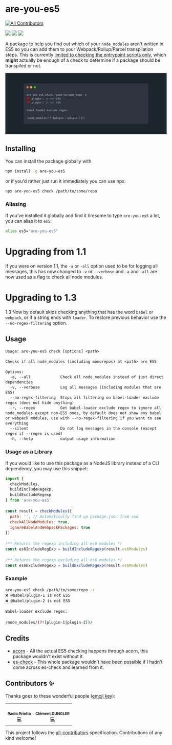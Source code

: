 # are-you-es5
<!-- ALL-CONTRIBUTORS-BADGE:START - Do not remove or modify this section -->
[![All Contributors](https://img.shields.io/badge/all_contributors-1-orange.svg?style=flat-square)](#contributors-)
<!-- ALL-CONTRIBUTORS-BADGE:END -->

[![](https://img.shields.io/circleci/project/github/obahareth/are-you-es5/master.svg?style=popout)](https://circleci.com/gh/obahareth/are-you-es5)
[![](https://img.shields.io/npm/v/are-you-es5.svg?style=popout)](https://www.npmjs.com/package/are-you-es5)
![](https://img.shields.io/node/v/are-you-es5.svg?style=popout)

A package to help you find out which of your `node_modules` aren't written in ES5 so you can add them to your Webpack/Rollup/Parcel transpilation steps. This is currently [limited to checking the entrypoint scripts only](https://github.com/obahareth/are-you-es5/issues/2), which **might** actually be enough of a check to determine if a package should be transpiled or not.

![](./.github/assets/example.png)

## Installing

You can install the package globally with

```bash
npm install -g are-you-es5
```

or if you'd rather just run it immediately you can use npx:

```bash
npx are-you-es5 check /path/to/some/repo
```

### Aliasing

If you've installed it globally and find it tiresome to type `are-you-es5` a lot, you can alias it to `es5`:

```bash
alias es5="are-you-es5"
```

# Upgrading from 1.1

If you were on version 1.1, the `-a` or `-all` option used to be for logging all messages, this has now changed to `-v` or `--verbose` and `-a` and `-all` are now used as a flag to check all node modules.

# Upgrading to 1.3

1.3 Now by default skips checking anything that has the word `babel` or `webpack`, or if a string ends with `loader`.
To restore previous behavior use the `--no-regex-filtering` option.

## Usage

```
Usage: are-you-es5 check [options] <path>

Checks if all node_modules (including monorepos) at <path> are ES5

Options:
  -a, --all             Check all node_modules instead of just direct dependencies
  -v, --verbose         Log all messages (including modules that are ES5)
  --no-regex-filtering  Stops all filtering on babel-loader exclude regex (does not hide anything)
  -r, --regex           Get babel-loader exclude regex to ignore all node_modules except non-ES5 ones, by default does not show any babel or webpack modules, use with --no-regex-filtering if you want to see everything
  --silent              Do not log messages in the console (except regex if --regex is used)
  -h, --help            output usage information
```

### Usage as a Library

If you would like to use this package as a NodeJS library instead of a CLI dependency, you may use this snippet:

```js
import {
  checkModules,
  buildIncludeRegexp,
  buildExcludeRegexp
} from 'are-you-es5'

const result = checkModules({
  path: '', // Automatically find up package.json from cwd
  checkAllNodeModules: true,
  ignoreBabelAndWebpackPackages: true
})

/** Returns the regexp including all es6 modules */
const es6IncludeRegExp = buildIncludeRegexp(result.es6Modules)

/** Returns the regexp excluding all es6 modules */
const es6ExcludeRegexp = buildExcludeRegexp(result.es6Modules)
```

### Example

```bash
are-you-es5 check /path/to/some/repo -r
❌ @babel/plugin-1 is not ES5
❌ @babel/plugin-2 is not ES5

Babel-loader exclude regex:

/node_modules/(?![plugin-1|plugin-2])/
```

## Credits

- [acorn](https://github.com/acornjs/acorn) - All the actual ES5 checking happens through acorn, this package wouldn't exist without it.
- [es-check](https://github.com/dollarshaveclub/es-check) - This whole package wouldn't have been possible if I hadn't come across es-check and learned from it.

## Contributors ✨

Thanks goes to these wonderful people ([emoji key](https://allcontributors.org/docs/en/emoji-key)):

<!-- ALL-CONTRIBUTORS-LIST:START - Do not remove or modify this section -->
<!-- prettier-ignore-start -->
<!-- markdownlint-disable -->
<table>
  <tr>
    <td align="center"><a href="https://github.com/depoulo"><img src="https://avatars0.githubusercontent.com/u/4457202?v=4" width="100px;" alt=""/><br /><sub><b>Paolo Priotto</b></sub></a><br /><a href="https://github.com/obahareth/are-you-es5/commits?author=depoulo" title="Code">💻</a></td>
    <td align="center"><a href="https://github.com/tooppaaa"><img src="https://avatars2.githubusercontent.com/u/599163?v=4" width="100px;" alt=""/><br /><sub><b>Clément DUNGLER</b></sub></a><br /><a href="https://github.com/obahareth/are-you-es5/commits?author=tooppaaa" title="Code">💻</a></td>
  </tr>
</table>

<!-- markdownlint-enable -->
<!-- prettier-ignore-end -->
<!-- ALL-CONTRIBUTORS-LIST:END -->

This project follows the [all-contributors](https://github.com/all-contributors/all-contributors) specification. Contributions of any kind welcome!